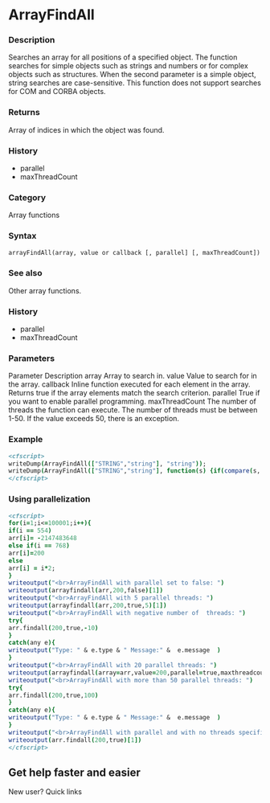 # ArrayFindAll

### Description

Searches an array for all positions of a specified object. The function searches for simple objects such as strings and numbers or for complex objects such as structures. When the second parameter is a simple object, string searches are case-sensitive. This function does not support searches for COM and CORBA objects.
### Returns

Array of indices in which the object was found.
### History

- parallel
- maxThreadCount
### Category

Array functions
### Syntax

```coldfusion
arrayFindAll(array, value or callback [, parallel] [, maxThreadCount])
```
### See also

Other array functions.
### History

- parallel
- maxThreadCount
### Parameters

Parameter
Description
array
Array to search in.
value
Value to search for in the array.
callback
Inline function executed for each element in the array. Returns true if the array elements match the search criterion.
parallel
True if you want to enable parallel programming.
maxThreadCount
The number of threads the function can execute. The number of threads must be between 1-50. If the value exceeds 50, there is an exception.
### Example

```coldfusion
<cfscript>
writeDump(ArrayFindAll(["STRING","string"], "string"));
writeDump(ArrayFindAll(["STRING","string"], function(s) {if(compare(s, "string")==0) return true; return false;}));
</cfscript>
```
### Using parallelization
```coldfusion
<cfscript>
for(i=1;i<=100001;i++){
if(i == 554)
arr[i]= -2147483648
else if(i == 768)
arr[i]=200
else
arr[i] = i*2;
}
writeoutput("<br>ArrayFindAll with parallel set to false: ")
writeoutput(arrayfindall(arr,200,false)[1])
writeoutput("<br>ArrayFindAll with 5 parallel threads: ")
writeoutput(arrayfindall(arr,200,true,5)[1])
writeoutput("<br>ArrayFindAll with negative number of  threads: ")
try{
arr.findall(200,true,-10)
}
catch(any e){
writeoutput("Type: " & e.type & " Message:" &  e.message  )
}
writeoutput("<br>ArrayFindAll with 20 parallel threads: ")
writeoutput(arrayfindall(array=arr,value=200,parallel=true,maxthreadcount=20)[1])
writeoutput("<br>ArrayFindAll with more than 50 parallel threads: ")
try{
arr.findall(200,true,100)
}
catch(any e){
writeoutput("Type: " & e.type & " Message:" &  e.message  )
}
writeoutput("<br>ArrayFindAll with parallel and with no threads specified, will take thread count from cf admin:  ")
writeoutput(arr.findall(200,true)[1])
</cfscript>
```
## Get help faster and easier
New user?
Quick links
